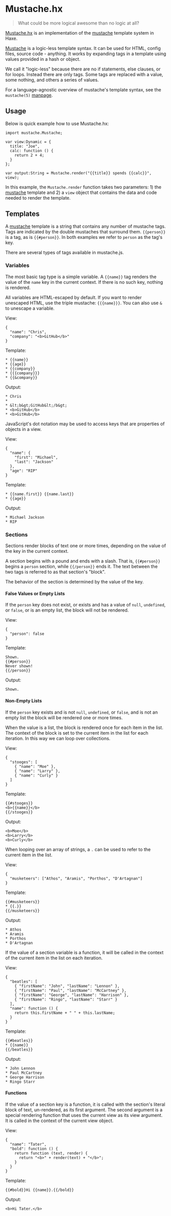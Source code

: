 Mustache.hx
===========

> What could be more logical awesome than no logic at all?

[Mustache.hx](https://github.com/dawicorti/Mustache.hx) is an implementation of the [mustache](http://mustache.github.com/) template system in Haxe.

[Mustache](http://mustache.github.com/) is a logic-less template syntax. It can be used for HTML, config files, source code - anything. It works by expanding tags in a template using values provided in a hash or object.

We call it "logic-less" because there are no if statements, else clauses, or for loops. Instead there are only tags. Some tags are replaced with a value, some nothing, and others a series of values.

For a language-agnostic overview of mustache's template syntax, see the `mustache(5)` [manpage](http://mustache.github.com/mustache.5.html).

## Usage

Below is quick example how to use Mustache.hx:

    import mustache.Mustache;

    var view:Dynamic = {
      title: "Joe",
      calc: function () {
        return 2 + 4;
      }
    };

    var output:String = Mustache.render("{{title}} spends {{calc}}", view);

In this example, the `Mustache.render` function takes two parameters: 1) the [mustache](http://mustache.github.com/) template and 2) a `view` object that contains the data and code needed to render the template.

## Templates

A [mustache](http://mustache.github.com/) template is a string that contains any number of mustache tags. Tags are indicated by the double mustaches that surround them. `{{person}}` is a tag, as is `{{#person}}`. In both examples we refer to `person` as the tag's key.

There are several types of tags available in mustache.js.

### Variables

The most basic tag type is a simple variable. A `{{name}}` tag renders the value of the `name` key in the current context. If there is no such key, nothing is rendered.

All variables are HTML-escaped by default. If you want to render unescaped HTML, use the triple mustache: `{{{name}}}`. You can also use `&` to unescape a variable.

View:

    {
      "name": "Chris",
      "company": "<b>GitHub</b>"
    }

Template:

    * {{name}}
    * {{age}}
    * {{company}}
    * {{{company}}}
    * {{&company}}

Output:

    * Chris
    *
    * &lt;b&gt;GitHub&lt;/b&gt;
    * <b>GitHub</b>
    * <b>GitHub</b>

JavaScript's dot notation may be used to access keys that are properties of objects in a view.

View:

    {
      "name": {
        "first": "Michael",
        "last": "Jackson"
      },
      "age": "RIP"
    }

Template:

    * {{name.first}} {{name.last}}
    * {{age}}

Output:

    * Michael Jackson
    * RIP

### Sections

Sections render blocks of text one or more times, depending on the value of the key in the current context.

A section begins with a pound and ends with a slash. That is, `{{#person}}` begins a `person` section, while `{{/person}}` ends it. The text between the two tags is referred to as that section's "block".

The behavior of the section is determined by the value of the key.

#### False Values or Empty Lists

If the `person` key does not exist, or exists and has a value of `null`, `undefined`, or `false`, or is an empty list, the block will not be rendered.

View:

    {
      "person": false
    }

Template:

    Shown.
    {{#person}}
    Never shown!
    {{/person}}

Output:

    Shown.

#### Non-Empty Lists

If the `person` key exists and is not `null`, `undefined`, or `false`, and is not an empty list the block will be rendered one or more times.

When the value is a list, the block is rendered once for each item in the list. The context of the block is set to the current item in the list for each iteration. In this way we can loop over collections.

View:

    {
      "stooges": [
        { "name": "Moe" },
        { "name": "Larry" },
        { "name": "Curly" }
      ]
    }

Template:

    {{#stooges}}
    <b>{{name}}</b>
    {{/stooges}}

Output:

    <b>Moe</b>
    <b>Larry</b>
    <b>Curly</b>

When looping over an array of strings, a `.` can be used to refer to the current item in the list.

View:

    {
      "musketeers": ["Athos", "Aramis", "Porthos", "D'Artagnan"]
    }

Template:

    {{#musketeers}}
    * {{.}}
    {{/musketeers}}

Output:

    * Athos
    * Aramis
    * Porthos
    * D'Artagnan

If the value of a section variable is a function, it will be called in the context of the current item in the list on each iteration.

View:

    {
      "beatles": [
        { "firstName": "John", "lastName": "Lennon" },
        { "firstName": "Paul", "lastName": "McCartney" },
        { "firstName": "George", "lastName": "Harrison" },
        { "firstName": "Ringo", "lastName": "Starr" }
      ],
      "name": function () {
        return this.firstName + " " + this.lastName;
      }
    }

Template:

    {{#beatles}}
    * {{name}}
    {{/beatles}}

Output:

    * John Lennon
    * Paul McCartney
    * George Harrison
    * Ringo Starr

#### Functions

If the value of a section key is a function, it is called with the section's literal block of text, un-rendered, as its first argument. The second argument is a special rendering function that uses the current view as its view argument. It is called in the context of the current view object.

View:

    {
      "name": "Tater",
      "bold": function () {
        return function (text, render) {
          return "<b>" + render(text) + "</b>";
        }
      }
    }

Template:

    {{#bold}}Hi {{name}}.{{/bold}}

Output:

    <b>Hi Tater.</b>
